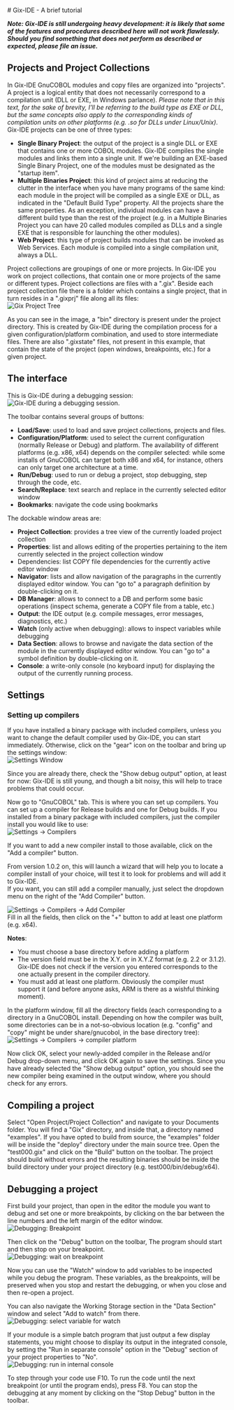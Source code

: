 ﻿﻿# Gix-IDE - A brief tutorial

***Note: Gix-IDE is still undergoing heavy development: it is likely that some of the features and procedures described here will not work flawlessly. Should you find something that does not perform as described or expected, please file an issue.***

## Projects and Project Collections
In Gix-IDE GnuCOBOL modules and copy files are organized into "projects". A project is a logical entity that does not necessarily correspond to a compilation unit (DLL or EXE, in Windows parlance). *Please note that in this text, for the sake of brevity, I'll be referring to  the build type as EXE or DLL, but the same concepts also apply to the corresponding kinds of compilation units on other platforms (e.g. .so for DLLs under Linux/Unix)*. Gix-IDE projects can be one of three types:

 - **Single Binary Project**: the output of the project is a single DLL or EXE that contains one or more COBOL modules. Gix-IDE compiles the single modules and links them into a single unit. If we're building an EXE-based Single Binary Project, one of the modules must be designated as the "startup item".
 - **Multiple Binaries Project**: this kind of project aims at reducing the clutter in the interface when you have many programs of the same kind: each module in the project will be compiled as a single EXE or DLL, as indicated in the "Default Build Type" property. All the projects share the same properties. As an exception, individual modules can have a different build type than the rest of the project (e.g. in a Multiple Binaries Project you can have 20 called modules compiled as DLLs and a single EXE that is responsible for launching the other modules).
 - **Web Project**: this type of project builds modules that can be invoked as Web Services. Each module is compiled into a single compilation unit, always a DLL.

Project collections are groupings of one or more projects. In Gix-IDE you work on project collections, that contain one or more projects of the same or different types.
Project collections are files with a ".gix". Beside each project collection file there is a folder which contains a single project, that in turn resides in a ".gixprj" file along all its files:  
![Gix Project Tree](https://raw.githubusercontent.com/mridoni/gix/main/doc/img/gix-prjtree.png)

As you can see in the image, a "bin" directory is present under the project directory. This is created by Gix-IDE during the compilation process for a given configuration/platform combination, and used to store intermediate files.
There are also ".gixstate" files, not present in this example, that contain the state of the project (open windows, breakpoints, etc.) for a given project.

## The interface
This is Gix-IDE during a debugging session:  
![Gix-IDE during a debugging session.](https://raw.githubusercontent.com/mridoni/gix/main/doc/img/ss-gix-commented-01.png)

The toolbar contains several groups of buttons:

 - **Load/Save**: used to load and save project collections, projects and files.
 - **Configuration/Platform**: used to select the current configuration (normally Release or Debug) and platform. The availability of different platforms (e.g. x86, x64) depends on the compiler selected: while some installs of GnuCOBOL can target both x86 and x64, for instance, others can only target one architecture at a time.
 - **Run/Debug**: used to run or debug a project, stop debugging, step through the code, etc.
 - **Search/Replace**: text search and replace in the currently selected editor window
 - **Bookmarks**: navigate the code using bookmarks

 The dockable window areas are:
  - **Project Collection**: provides a tree view of the currently loaded project collection
  - **Properties**: list and allows editing of the properties pertaining to the item currently selected in the project collection window
  - Dependencies: list COPY file dependencies for the currently active editor window
  - **Navigator**: lists and allow navigation of the paragraphs in the currently displayed editor window. You can "go to" a paragraph definition by double-clicking on it.
  - **DB Manager**: allows to connect to a DB and perform some basic operations (inspect schema, generate a COPY file from a table, etc.)
  - **Output**: the IDE output (e.g. compile messages, error messages, diagnostics, etc.)
  - **Watch** (only active when debugging): allows to inspect variables while debugging
  - **Data Section**: allows to browse and navigate the data section of the module in the currently displayed editor window. You can "go to" a symbol definition by double-clicking on it.
  - **Console**: a write-only console (no keyboard input) for displaying the output of the currently running process.

## Settings

### Setting up compilers
If you have installed a binary package with included compilers, unless you want to change the default compiler used by Gix-IDE, you can start immediately. Otherwise, click on the "gear" icon on the toolbar and bring up the settings window:  
![Settings Window](https://raw.githubusercontent.com/mridoni/gix/main/doc/img/gix-settings-01.png)

Since you are already there, check the "Show debug output" option, at least for now: Gix-IDE is still young, and though a bit noisy, this will help to trace problems that could occur.

Now go to "GnuCOBOL" tab. This is where you can set up compilers. You can set up a compiler for Release builds and one for Debug builds. If you installed from a binary package with included compilers, just the compiler install you would like to use:  
![Settings -> Compilers](https://raw.githubusercontent.com/mridoni/gix/main/doc/img/gix-settings-02-compilers.png)

If you want to add a new compiler install to those available, click on the "Add a compiler" button.  

From version 1.0.2 on, this will launch a wizard that will help you to locate a compiler install of your choice, will test it to look for problems and will add it to Gix-IDE.  
If you want, you can still add a compiler manually, just select the dropdown menu on the right of the "Add Compiler" button.
 
![Settings -> Compilers -> Add Compiler](https://raw.githubusercontent.com/mridoni/gix/main/doc/img/gix-settings-03-add-compiler.png)  
Fill in all the fields, then click on the "+" button to add at least one platform (e.g. x64).

**Notes**:
 - You must choose a base directory before adding a platform
 - The version field must be in the X.Y. or in X.Y.Z format (e.g. 2.2 or 3.1.2). Gix-IDE does not check if the version you entered corresponds to the one actually present in the compiler directory.
 - You must add at least one platform. Obviously the compiler must support it (and before anyone asks, ARM is there as a wishful thinking moment).
 
In the platform window, fill all the directory fields (each corresponding to a directory in a GnuCOBOL install. Depending on how the compiler was built, some directories can be in a not-so-obvious location (e.g. "config" and "copy" might be under share/gnucobol, in the base directory tree):  
![Settings -> Compilers -> compiler platform](https://raw.githubusercontent.com/mridoni/gix/main/doc/img/gix-settings-04-add-compiler-platform.png)

Now click OK, select your newly-added compiler in the Release and/or Debug drop-down menu, and click OK again to save the settings. Since you have already selected the "Show debug output" option, you should see the new compiler being examined in the output window, where you should check for any errors.

## Compiling a project

Select "Open Project/Project Collection" and navigate to your Documents folder. You will find a "Gix" directory, and inside that, a directory named "examples". If you have opted to build from source, the "examples" folder will be inside the "deploy" directory under the main source tree.
Open the "test000.gix" and click on the "Build" button on the toolbar. The project should build without errors and the resulting binaries should be inside the build directory under your project directory (e.g. test000/bin/debug/x64).

## Debugging a project

First build your project, than open in the editor the module you want to debug and set one or more breakpoints, by clicking on the bar between the line numbers and the left margin of the editor window.  
![Debugging: Breakpoint](https://raw.githubusercontent.com/mridoni/gix/main/doc/img/gix-set_brkp.png)

Then click on the "Debug" button on the toolbar, The program should start and then stop on your breakpoint.  
![Debugging: wait on breakpoint](https://raw.githubusercontent.com/mridoni/gix/main/doc/img/gix-dbgr-01.png)

Now you can use the "Watch" window to add variables to be inspected while you debug the program. These variables, as the breakpoints, will be preserved when you stop and restart the debugging, or when you close and then re-open a project.

You can also navigate the Working Storage section in the "Data Section" window and select "Add to watch" from there.  
![Debugging: select variable for watch](https://raw.githubusercontent.com/mridoni/gix/main/doc/img/gix-dbgr-add-to-watch.png)

If your module is a simple batch program that just output a few display statements, you might choose to display its output in the integrated console, by setting the "Run in separate console" option in the "Debug" section of your project properties to "No".  
![Debugging: run in internal console](https://raw.githubusercontent.com/mridoni/gix/main/doc/img/gix-dbgr-console.png)

To step through your code use F10. To run the code until the next breakpoint (or until the program ends), press F8. You can stop the debugging at any moment by clicking on the "Stop Debug" button in the toolbar.

